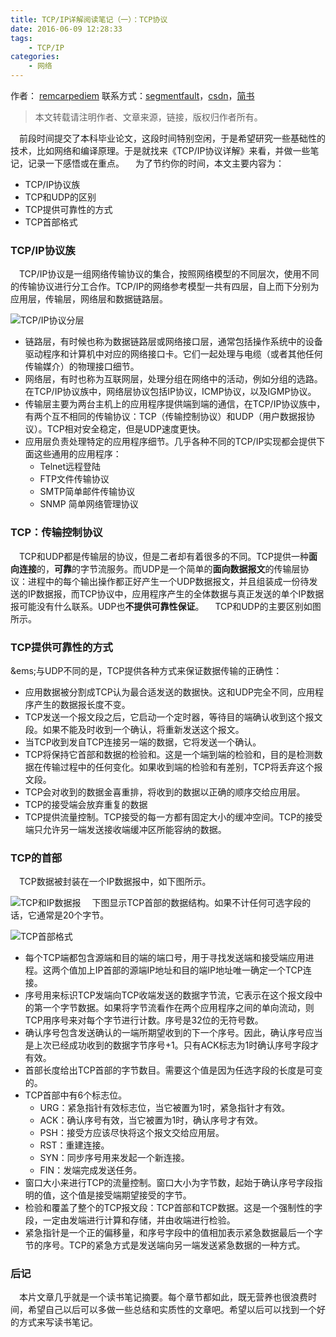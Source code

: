 ```yaml
---
title: TCP/IP详解阅读笔记（一）：TCP协议
date: 2016-06-09 12:28:33
tags:
	- TCP/IP
categories:
	- 网络
---
```

作者： [remcarpediem](http://ztelur.github.io/)
联系方式：[segmentfault](https://segmentfault.com/u/remcarpediem)，[csdn](http://blog.csdn.net/u012422440)，[简书](http://www.jianshu.com/users/481d9f540fb9/latest_articles)
>本文转载请注明作者、文章来源，链接，版权归作者所有。


&emsp;前段时间提交了本科毕业论文，这段时间特别空闲，于是希望研究一些基础性的技术，比如网络和编译原理。于是就找来《TCP/IP协议详解》来看，并做一些笔记，记录一下感悟或在重点。
&emsp;为了节约你的时间，本文主要内容为：
- TCP/IP协议族
- TCP和UDP的区别
- TCP提供可靠性的方式
- TCP首部格式

### **TCP/IP协议族**
&emsp;TCP/IP协议是一组网络传输协议的集合，按照网络模型的不同层次，使用不同的传输协议进行分工合作。TCP/IP的网络参考模型一共有四层，自上而下分别为应用层，传输层，网络层和数据链路层。



![TCP/IP协议分层](http://7xrxif.com1.z0.glb.clouddn.com/20160609-TCP/IP-TCPIP%E5%8D%8F%E8%AE%AE%E6%97%8F%E5%88%86%E6%9B%BE.png)

- 链路层，有时候也称为数据链路层或网络接口层，通常包括操作系统中的设备驱动程序和计算机中对应的网络接口卡。它们一起处理与电缆（或者其他任何传输媒介）的物理接口细节。
- 网络层，有时也称为互联网层，处理分组在网络中的活动，例如分组的选路。在TCP/IP协议族中，网络层协议包括IP协议，ICMP协议，以及IGMP协议。
- 传输层主要为两台主机上的应用程序提供端到端的通信，在TCP/IP协议族中，有两个互不相同的传输协议：TCP（传输控制协议）和UDP（用户数据报协议）。TCP相对安全稳定，但是UDP速度更快。
- 应用层负责处理特定的应用程序细节。几乎各种不同的TCP/IP实现都会提供下面这些通用的应用程序：
	- Telnet远程登陆
	- FTP文件传输协议
	- SMTP简单邮件传输协议
	- SNMP 简单网络管理协议 

### **TCP：传输控制协议**

&emsp;TCP和UDP都是传输层的协议，但是二者却有着很多的不同。TCP提供一种**面向连接**的，**可靠**的字节流服务。而UDP是一个简单的**面向数据报文**的传输层协议：进程中的每个输出操作都正好产生一个UDP数据报文，并且组装成一份待发送的IP数据报，而TCP协议中，应用程序产生的全体数据与真正发送的单个IP数据报可能没有什么联系。UDP也**不提供可靠性保证**。
&emsp;TCP和UDP的主要区别如图所示。

### **TCP提供可靠性的方式**
&ems;与UDP不同的是，TCP提供各种方式来保证数据传输的正确性：
- 应用数据被分割成TCP认为最合适发送的数据快。这和UDP完全不同，应用程序产生的数据报长度不变。
- TCP发送一个报文段之后，它启动一个定时器，等待目的端确认收到这个报文段。如果不能及时收到一个确认，将重新发送这个报文。
- 当TCP收到发自TCP连接另一端的数据，它将发送一个确认。
- TCP将保持它首部和数据的检验和。这是一个端到端的检验和，目的是检测数据在传输过程中的任何变化。如果收到端的检验和有差别，TCP将丢弃这个报文段。
- TCP会对收到的数据金喜重排，将收到的数据以正确的顺序交给应用层。
- TCP的接受端会放弃重复的数据
- TCP提供流量控制。TCP接受的每一方都有固定大小的缓冲空间。TCP的接受端只允许另一端发送接收端缓冲区所能容纳的数据。

### **TCP的首部**
&emsp;TCP数据被封装在一个IP数据报中，如下图所示。


![TCP和IP数据报](http://7xrxif.com1.z0.glb.clouddn.com/20160609-TCP/IP-TCPIP.png)
&emsp;下图显示TCP首部的数据结构。如果不计任何可选字段的话，它通常是20个字节。


![TCP首部格式](http://7xrxif.com1.z0.glb.clouddn.com/20160609-TCP/IP-TCPHead.png)
- 每个TCP端都包含源端和目的端的端口号，用于寻找发送端和接受端应用进程。这两个值加上IP首部的源端IP地址和目的端IP地址唯一确定一个TCP连接。
- 序号用来标识TCP发端向TCP收端发送的数据字节流，它表示在这个报文段中的第一个字节数据。如果将字节流看作在两个应用程序之间的单向流动，则TCP用序号来对每个字节进行计数。序号是32位的无符号数。
- 确认序号包含发送确认的一端所期望收到的下一个序号。因此，确认序号应当是上次已经成功收到的数据字节序号+1。只有ACK标志为1时确认序号字段才有效。
- 首部长度给出TCP首部的字节数目。需要这个值是因为任选字段的长度是可变的。
- TCP首部中有6个标志位。
  - URG：紧急指针有效标志位，当它被置为1时，紧急指针才有效。
  - ACK：确认序号有效，当它被置为1时，确认序号才有效。
  - PSH：接受方应该尽快将这个报文交给应用层。
  - RST：重建连接。
  - SYN：同步序号用来发起一个新连接。
  - FIN：发端完成发送任务。
- 窗口大小来进行TCP的流量控制。窗口大小为字节数，起始于确认序号字段指明的值，这个值是接受端期望接受的字节。
- 检验和覆盖了整个的TCP报文段：TCP首部和TCP数据。这是一个强制性的字段，一定由发端进行计算和存储，并由收端进行检验。
- 紧急指针是一个正的偏移量，和序号字段中的值相加表示紧急数据最后一个字节的序号。TCP的紧急方式是发送端向另一端发送紧急数据的一种方式。


### **后记**
&emsp;本片文章几乎就是一个读书笔记摘要。每个章节都如此，既无营养也很浪费时间，希望自己以后可以多做一些总结和实质性的文章吧。希望以后可以找到一个好的方式来写读书笔记。 
